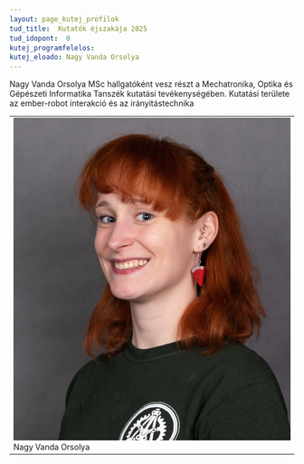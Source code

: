 ```yaml
---
layout: page_kutej_profilok
tud_title:  Kutatók éjszakája 2025
tud_idopont:  0
kutej_programfelelos: 
kutej_eloado: Nagy Vanda Orsolya
---
```


Nagy Vanda Orsolya MSc hallgatóként vesz részt a Mechatronika, Optika és Gépészeti Informatika Tanszék kutatási tevékenységében. Kutatási területe az ember-robot interakció és az irányítástechnika 

<table class="picture">
<tr>
<td>

<div class="gallery">
    <img src="images/Nagy Vanda Orsolya.jpg" max-width="250" max-height="200">
  <div class="desc">Nagy Vanda Orsolya</div>
</div>

</td>
</tr>
</table>
